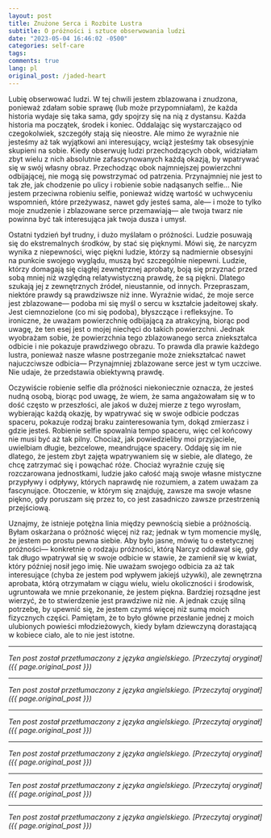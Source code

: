 ```yaml
---
layout: post
title: Znużone Serca i Rozbite Lustra
subtitle: O próżności i sztuce obserwowania ludzi
date: "2023-05-04 16:46:02 -0500"
categories: self-care
tags: 
comments: true
lang: pl
original_post: /jaded-heart
---
```




Lubię obserwować ludzi. W tej chwili jestem zblazowana i znudzona, ponieważ zdałam sobie sprawę (lub może przypomniałam), że każda historia wydaje się taka sama, gdy spojrzy się na nią z dystansu. Każda historia ma początek, środek i koniec. Oddalając się wystarczająco od czegokolwiek, szczegóły stają się nieostre. Ale mimo że wyraźnie nie jesteśmy aż tak wyjątkowi ani interesujący, wciąż jesteśmy tak obsesyjnie skupieni na sobie. Kiedy obserwuję ludzi przechodzących obok, widziałam zbyt wielu z nich absolutnie zafascynowanych każdą okazją, by wpatrywać się w swój własny obraz. Przechodząc obok najmniejszej powierzchni odbijającej, nie mogą się powstrzymać od patrzenia. Przynajmniej nie jest to tak złe, jak chodzenie po ulicy i robienie sobie nadąsanych selfie... Nie jestem przeciwna robieniu selfie, ponieważ widzę wartość w uchwyceniu wspomnień, które przeżywasz, nawet gdy jesteś sama, ale— i może to tylko moje znudzenie i zblazowane serce przemawiają— ale twoja twarz nie powinna być tak interesująca jak twoja dusza i umysł.<!-- more -->

Ostatni tydzień był trudny, i dużo myślałam o próżności. Ludzie posuwają się do ekstremalnych środków, by stać się pięknymi. Mówi się, że narcyzm wynika z niepewności, więc piękni ludzie, którzy są nadmiernie obsesyjni na punkcie swojego wyglądu, muszą być szczególnie niepewni. Ludzie, którzy domagają się ciągłej zewnętrznej aprobaty, boją się przyznać przed sobą mniej niż względną relatywistyczną prawdę, że są piękni. Dlatego szukają jej z zewnętrznych źródeł, nieustannie, od innych. Przepraszam, niektóre prawdy są prawdziwsze niż inne. Wyraźnie widać, że moje serce jest zblazowane— podoba mi się myśl o sercu w kształcie jadeitowej skały. Jest ciemnozielone (co mi się podoba), błyszczące i refleksyjne. To ironiczne, że uważam powierzchnię odbijającą za atrakcyjną, biorąc pod uwagę, że ten esej jest o mojej niechęci do takich powierzchni. Jednak wyobrażam sobie, że powierzchnia tego zblazowanego serca zniekształca odbicie i nie pokazuje prawdziwego obrazu. To prawda dla prawie każdego lustra, ponieważ nasze własne postrzeganie może zniekształcać nawet najuczciwsze odbicia— Przynajmniej zblazowane serce jest w tym uczciwe. Nie udaje, że przedstawia obiektywną prawdę.

Oczywiście robienie selfie dla próżności niekoniecznie oznacza, że jesteś nudną osobą, biorąc pod uwagę, że wiem, że sama angażowałam się w to dość często w przeszłości, ale jakoś w dużej mierze z tego wyrosłam, wybierając każdą okazję, by wpatrywać się w swoje odbicie podczas spaceru, pokazuje rodzaj braku zainteresowania tym, dokąd zmierzasz i gdzie jesteś. Robienie selfie spowalnia tempo spaceru, więc cel końcowy nie musi być aż tak pilny. Chociaż, jak powiedzieliby moi przyjaciele, uwielbiam długie, bezcelowe, meandrujące spacery. Oddaję się im nie dlatego, że jestem zbyt zajęta wpatrywaniem się w siebie, ale dlatego, że chcę zatrzymać się i powąchać róże. Chociaż wyraźnie czuję się rozczarowana jednostkami, ludzie jako całość mają swoje własne mistyczne przypływy i odpływy, których naprawdę nie rozumiem, a zatem uważam za fascynujące. Otoczenie, w którym się znajduję, zawsze ma swoje własne piękno, gdy poruszam się przez to, co jest zasadniczo zawsze przestrzenią przejściową.

Uznajmy, że istnieje potężna linia między pewnością siebie a próżnością. Byłam oskarżana o próżność więcej niż raz; jednak w tym momencie myślę, że jestem po prostu pewna siebie. Aby było jasne, mówię tu o estetycznej próżności— konkretnie o rodzaju próżności, którą Narcyz oddawał się, gdy tak długo wpatrywał się w swoje odbicie w stawie, że zamienił się w kwiat, który później nosił jego imię. Nie uważam swojego odbicia za aż tak interesujące (chyba że jestem pod wpływem jakiejś używki), ale zewnętrzna aprobata, którą otrzymałam w ciągu wielu, wielu okoliczności i środowisk, ugruntowała we mnie przekonanie, że jestem piękna. Bardziej rozsądne jest wierzyć, że to stwierdzenie jest prawdziwe niż nie. A jednak czuję silną potrzebę, by upewnić się, że jestem czymś więcej niż sumą moich fizycznych części. Pamiętam, że to było główne przesłanie jednej z moich ulubionych powieści młodzieżowych, kiedy byłam dziewczyną dorastającą w kobiece ciało, ale to nie jest istotne.

---

*Ten post został przetłumaczony z języka angielskiego. [Przeczytaj oryginał]({{ page.original_post }})*

---

*Ten post został przetłumaczony z języka angielskiego. [Przeczytaj oryginał]({{ page.original_post }})*

---

*Ten post został przetłumaczony z języka angielskiego. [Przeczytaj oryginał]({{ page.original_post }})*

---

*Ten post został przetłumaczony z języka angielskiego. [Przeczytaj oryginał]({{ page.original_post }})*

---

*Ten post został przetłumaczony z języka angielskiego. [Przeczytaj oryginał]({{ page.original_post }})*

---

*Ten post został przetłumaczony z języka angielskiego. [Przeczytaj oryginał]({{ page.original_post }})*
